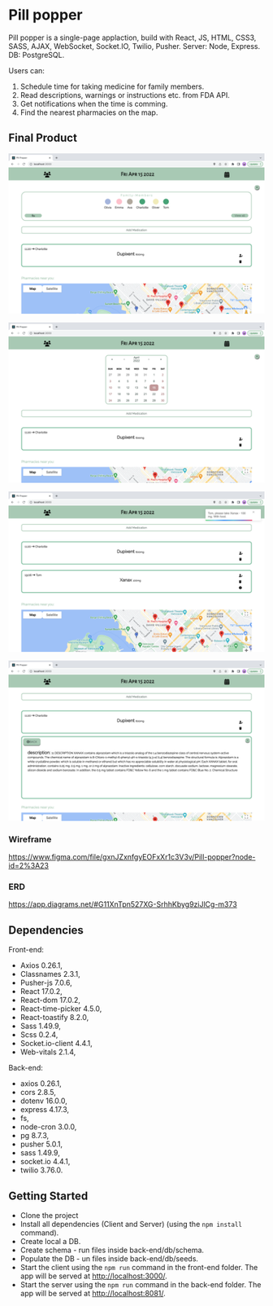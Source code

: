 # Pill popper

Pill popper is a single-page applaction, build with React, JS, HTML, CSS3, SASS, AJAX, WebSocket, Socket.IO, Twilio, Pusher.
Server: Node, Express.
DB: PostgreSQL.

Users can:
1. Schedule time for taking medicine for family members.
2. Read descriptions, warnings or instructions etc. from FDA API.
3. Get notifications when the time is comming.
4. Find the nearest pharmacies on the map.

## Final Product

!["main_page_1"](https://github.com/andrewbidylo/pill-popper/blob/main/docs/main_page_1.png?raw=true)

!["main_page_2"](https://github.com/andrewbidylo/pill-popper/blob/main/docs/main_page_2.png?raw=true)

!["main_page_3"](https://github.com/andrewbidylo/pill-popper/blob/main/docs/main_page_3.png?raw=true)

!["main_page_4"](https://github.com/andrewbidylo/pill-popper/blob/main/docs/main_page_4.png?raw=true)

### Wireframe
https://www.figma.com/file/gxnJZxnfgyEOFxXr1c3V3v/Pill-popper?node-id=2%3A23

### ERD
https://app.diagrams.net/#G11XnTpn527XG-SrhhKbyg9ziJlCg-m373

## Dependencies

Front-end:

- Axios 0.26.1,
- Classnames 2.3.1,
- Pusher-js 7.0.6,
- React 17.0.2,
- React-dom 17.0.2,
- React-time-picker 4.5.0,
- React-toastify 8.2.0,
- Sass 1.49.9,
- Scss 0.2.4,
- Socket.io-client 4.4.1,
- Web-vitals 2.1.4,

Back-end:

- axios 0.26.1,
- cors 2.8.5,
- dotenv 16.0.0,
- express 4.17.3,
- fs,
- node-cron 3.0.0,
- pg 8.7.3,
- pusher 5.0.1,
- sass 1.49.9,
- socket.io 4.4.1,
- twilio 3.76.0.

## Getting Started

- Clone the project
- Install all dependencies (Client and Server) (using the `npm install` command).
- Create local a DB.
- Create schema - run files inside back-end/db/schema.
- Populate the DB - un files inside back-end/db/seeds.
- Start the client using the `npm run` command in the front-end folder. The app will be served at <http://localhost:3000/>.
- Start the server using the `npm run` command in the back-end folder. The app will be served at <http://localhost:8081/>.